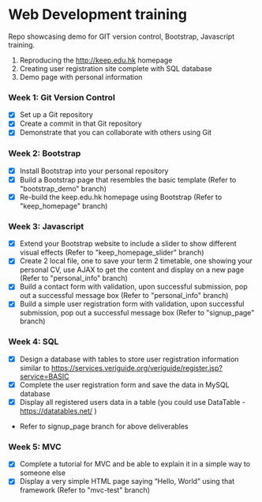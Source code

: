 # Web Development training

Repo showcasing demo for GIT version control, Bootstrap, Javascript training.
1. Reproducing the http://keep.edu.hk homepage
2. Creating user registration site complete with SQL database
3. Demo page with personal information

### Week 1: Git Version Control
- [x] Set up a Git repository
- [x] Create a commit in that Git repository
- [x] Demonstrate that you can collaborate with others using Git

### Week 2: Bootstrap
- [x] Install Bootstrap into your personal repository
- [x] Build a Bootstrap page that resembles the basic template (Refer to "bootstrap_demo" branch)
- [x] Re-build the keep.edu.hk homepage using Bootstrap (Refer to "keep_homepage" branch)

### Week 3: Javascript
- [x] Extend your Bootstrap website to include a slider to show different visual effects (Refer to "keep_homepage_slider" branch)
- [x] Create 2 local file, one to save your term 2 timetable, one showing your personal CV, use AJAX to get the content and display on a new page (Refer to "personal_info" branch)
- [x] Build a contact form with validation, upon successful submission, pop out a successful message box (Refer to "personal_info" branch)
- [x] Build a simple user registration form with validation, upon successful submission, pop out a successful message box (Refer to "signup_page" branch)

### Week 4: SQL
- [x] Design a database with tables to store user registration information similar to https://services.veriguide.org/veriguide/register.jsp?service=BASIC
- [x] Complete the user registration form and save the data in MySQL database
- [x] Display all registered users data in a table (you could use DataTable - https://datatables.net/ )
- Refer to signup_page branch for above deliverables

### Week 5: MVC
- [x] Complete a tutorial for MVC and be able to explain it in a simple way to someone else
- [x] Display a very simple HTML page saying “Hello, World” using that framework (Refer to "mvc-test" branch)
